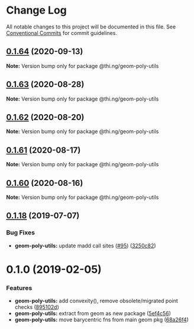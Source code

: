 # Change Log

All notable changes to this project will be documented in this file.
See [Conventional Commits](https://conventionalcommits.org) for commit guidelines.

## [0.1.64](https://github.com/thi-ng/umbrella/compare/@thi.ng/geom-poly-utils@0.1.63...@thi.ng/geom-poly-utils@0.1.64) (2020-09-13)

**Note:** Version bump only for package @thi.ng/geom-poly-utils





## [0.1.63](https://github.com/thi-ng/umbrella/compare/@thi.ng/geom-poly-utils@0.1.62...@thi.ng/geom-poly-utils@0.1.63) (2020-08-28)

**Note:** Version bump only for package @thi.ng/geom-poly-utils





## [0.1.62](https://github.com/thi-ng/umbrella/compare/@thi.ng/geom-poly-utils@0.1.61...@thi.ng/geom-poly-utils@0.1.62) (2020-08-20)

**Note:** Version bump only for package @thi.ng/geom-poly-utils





## [0.1.61](https://github.com/thi-ng/umbrella/compare/@thi.ng/geom-poly-utils@0.1.60...@thi.ng/geom-poly-utils@0.1.61) (2020-08-17)

**Note:** Version bump only for package @thi.ng/geom-poly-utils





## [0.1.60](https://github.com/thi-ng/umbrella/compare/@thi.ng/geom-poly-utils@0.1.59...@thi.ng/geom-poly-utils@0.1.60) (2020-08-16)

**Note:** Version bump only for package @thi.ng/geom-poly-utils





## [0.1.18](https://github.com/thi-ng/umbrella/compare/@thi.ng/geom-poly-utils@0.1.17...@thi.ng/geom-poly-utils@0.1.18) (2019-07-07)

### Bug Fixes

* **geom-poly-utils:** update madd call sites ([#95](https://github.com/thi-ng/umbrella/issues/95)) ([3250c82](https://github.com/thi-ng/umbrella/commit/3250c82))

# 0.1.0 (2019-02-05)

### Features

* **geom-poly-utils:** add convexity(), remove obsolete/migrated point checks ([895102d](https://github.com/thi-ng/umbrella/commit/895102d))
* **geom-poly-utils:** extract from geom as new package ([5ef4c56](https://github.com/thi-ng/umbrella/commit/5ef4c56))
* **geom-poly-utils:** move barycentric fns from main geom pkg ([68a26f4](https://github.com/thi-ng/umbrella/commit/68a26f4))
